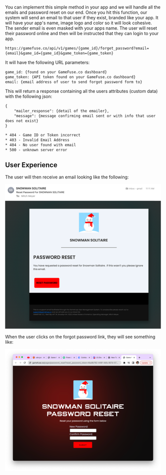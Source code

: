 You can implement this simple method in your app and we will handle all the emails and password reset on our end. Once you hit this function, our system will send an email to that user if they exist, branded like your app. It will have your app's name, image logo and color so it will look cohesive. The sender email is even masked with your apps name. The user will reset their password online and then will be instructed that they can login to your app.

```
https://gamefuse.co/api/v1/games/{game_id}/forget_password?email={email}&game_id={game_id}&game_token={game_token}

```

It will have the following URL parameters:

```
game_id: {found on your GameFuse.co dashboard}
game_token: {API token found on your GameFuse.co dashboard}
email: {email address of user to send forgot password form to}

```

This will return a response containing all the users attributes (custom data) with the following json:

```
{
    "mailer_response": {detail of the emailer},
    "message": {message confirming email sent or with info that user does not exist}
}

```

```
* 404 - Game ID or Token incorrect
* 403 - Invalid Email Address
* 404 - No user found with email
* 500 - unknown server error

```

## User Experience

The user will then receive an email looking like the following:

![password](images/password_reset.png)

When the user clicks on the forgot password link, they will see something like:

![password](images/password_2.png)